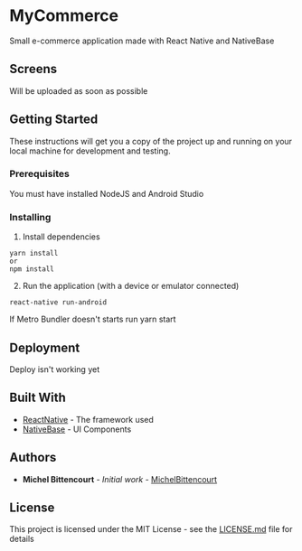 # MyCommerce

Small e-commerce application made with React Native and NativeBase

## Screens

Will be uploaded as soon as possible

## Getting Started

These instructions will get you a copy of the project up and running on your local machine for development and testing.

### Prerequisites

You must have installed NodeJS and Android Studio

### Installing

1. Install dependencies

```
yarn install
or
npm install
```

2. Run the application (with a device or emulator connected)

```
react-native run-android
```

If Metro Bundler doesn't starts run yarn start


## Deployment

Deploy isn't working yet

## Built With

* [ReactNative](https://facebook.github.io/react-native/docs/getting-started) - The framework used
* [NativeBase](https://docs.nativebase.io/) - UI Components

## Authors

* **Michel Bittencourt** - *Initial work* - [MichelBittencourt](https://github.com/michelbittencourt7)

## License

This project is licensed under the MIT License - see the [LICENSE.md](LICENSE.md) file for details

